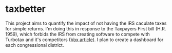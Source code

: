 # taxbetter

This project aims to quantify the impact of not having the IRS caculate taxes for simple returns. I'm doing this in response to
the Taxpayers First bill (H.R. 1959), which forbids the IRS from creating software to compete with Turbotax and it's competitors ([Vox article](https://www.vox.com/2019/4/9/18301943/last-minute-tax-preparation-h-r-block-turbotax)).
I plan to create a dashboard for each congressional district.
